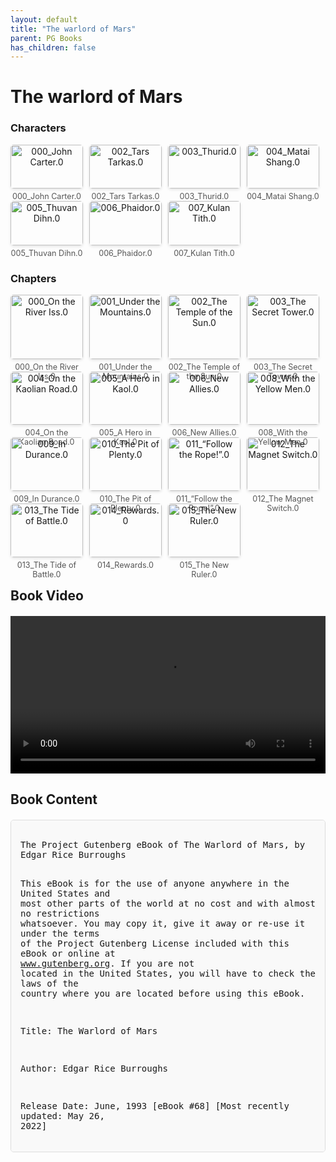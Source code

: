 ```yaml
---
layout: default
title: "The warlord of Mars"
parent: PG Books
has_children: false
---
```



<style>
.image-gallery {
  display: flex;
  flex-wrap: wrap;
  justify-content: space-between;
  margin-bottom: 20px;
}

.image-row {
  display: flex;
  justify-content: flex-start;
  width: 100%;
  margin-bottom: 20px;
}

.image-item {
  width: 23%;
  margin-right: 2%;
  text-align: center;
}

.image-item:last-child {
  margin-right: 0;
}

.image-item img {
  width: 100%;
  height: auto;
  object-fit: cover;
  border-radius: 5px;
  box-shadow: 0 2px 4px rgba(0,0,0,0.1);
}

.image-item p {
  margin-top: 5px;
  font-size: 0.9em;
  color: #555;
}

.video-container {
  margin: 20px 0;
}

.book-content {
  max-height: 500px;
  overflow-y: auto;
  padding: 15px;
  border: 1px solid #ddd;
  border-radius: 5px;
  background-color: #f9f9f9;
  font-family: monospace;
  white-space: pre-wrap;
  margin-top: 20px;
}
</style>


# The warlord of Mars

<h3>Characters</h3>
<div class="image-gallery">
<div class="image-row">
  <div class="image-item">
    <img src="../results/The warlord of Mars/characters/000_John Carter.0.png" alt="000_John Carter.0">
    <p>000_John Carter.0</p>
  </div>
  <div class="image-item">
    <img src="../results/The warlord of Mars/characters/002_Tars Tarkas.0.png" alt="002_Tars Tarkas.0">
    <p>002_Tars Tarkas.0</p>
  </div>
  <div class="image-item">
    <img src="../results/The warlord of Mars/characters/003_Thurid.0.png" alt="003_Thurid.0">
    <p>003_Thurid.0</p>
  </div>
  <div class="image-item">
    <img src="../results/The warlord of Mars/characters/004_Matai Shang.0.png" alt="004_Matai Shang.0">
    <p>004_Matai Shang.0</p>
  </div>
</div>
<div class="image-row">
  <div class="image-item">
    <img src="../results/The warlord of Mars/characters/005_Thuvan Dihn.0.png" alt="005_Thuvan Dihn.0">
    <p>005_Thuvan Dihn.0</p>
  </div>
  <div class="image-item">
    <img src="../results/The warlord of Mars/characters/006_Phaidor.0.png" alt="006_Phaidor.0">
    <p>006_Phaidor.0</p>
  </div>
  <div class="image-item">
    <img src="../results/The warlord of Mars/characters/007_Kulan Tith.0.png" alt="007_Kulan Tith.0">
    <p>007_Kulan Tith.0</p>
  </div>
</div>
</div>

<h3>Chapters</h3>
<div class="image-gallery">
<div class="image-row">
  <div class="image-item">
    <img src="../results/The warlord of Mars/chapters/000_On the River Iss.0.png" alt="000_On the River Iss.0">
    <p>000_On the River Iss.0</p>
  </div>
  <div class="image-item">
    <img src="../results/The warlord of Mars/chapters/001_Under the Mountains.0.png" alt="001_Under the Mountains.0">
    <p>001_Under the Mountains.0</p>
  </div>
  <div class="image-item">
    <img src="../results/The warlord of Mars/chapters/002_The Temple of the Sun.0.png" alt="002_The Temple of the Sun.0">
    <p>002_The Temple of the Sun.0</p>
  </div>
  <div class="image-item">
    <img src="../results/The warlord of Mars/chapters/003_The Secret Tower.0.png" alt="003_The Secret Tower.0">
    <p>003_The Secret Tower.0</p>
  </div>
</div>
<div class="image-row">
  <div class="image-item">
    <img src="../results/The warlord of Mars/chapters/004_On the Kaolian Road.0.png" alt="004_On the Kaolian Road.0">
    <p>004_On the Kaolian Road.0</p>
  </div>
  <div class="image-item">
    <img src="../results/The warlord of Mars/chapters/005_A Hero in Kaol.0.png" alt="005_A Hero in Kaol.0">
    <p>005_A Hero in Kaol.0</p>
  </div>
  <div class="image-item">
    <img src="../results/The warlord of Mars/chapters/006_New Allies.0.png" alt="006_New Allies.0">
    <p>006_New Allies.0</p>
  </div>
  <div class="image-item">
    <img src="../results/The warlord of Mars/chapters/008_With the Yellow Men.0.png" alt="008_With the Yellow Men.0">
    <p>008_With the Yellow Men.0</p>
  </div>
</div>
<div class="image-row">
  <div class="image-item">
    <img src="../results/The warlord of Mars/chapters/009_In Durance.0.png" alt="009_In Durance.0">
    <p>009_In Durance.0</p>
  </div>
  <div class="image-item">
    <img src="../results/The warlord of Mars/chapters/010_The Pit of Plenty.0.png" alt="010_The Pit of Plenty.0">
    <p>010_The Pit of Plenty.0</p>
  </div>
  <div class="image-item">
    <img src="../results/The warlord of Mars/chapters/011_“Follow the Rope!”.0.png" alt="011_“Follow the Rope!”.0">
    <p>011_“Follow the Rope!”.0</p>
  </div>
  <div class="image-item">
    <img src="../results/The warlord of Mars/chapters/012_The Magnet Switch.0.png" alt="012_The Magnet Switch.0">
    <p>012_The Magnet Switch.0</p>
  </div>
</div>
<div class="image-row">
  <div class="image-item">
    <img src="../results/The warlord of Mars/chapters/013_The Tide of Battle.0.png" alt="013_The Tide of Battle.0">
    <p>013_The Tide of Battle.0</p>
  </div>
  <div class="image-item">
    <img src="../results/The warlord of Mars/chapters/014_Rewards.0.png" alt="014_Rewards.0">
    <p>014_Rewards.0</p>
  </div>
  <div class="image-item">
    <img src="../results/The warlord of Mars/chapters/015_The New Ruler.0.png" alt="015_The New Ruler.0">
    <p>015_The New Ruler.0</p>
  </div>
</div>
</div>

<h2>Book Video</h2>
<div class="video-container">
  <video controls width="100%">
    <source src="../videos/The warlord of Mars.mp4" type="video/mp4">
    Your browser does not support the video tag.
  </video>
</div>


## Book Content

<div class="book-content">
﻿The Project Gutenberg eBook of The Warlord of Mars, by Edgar Rice Burroughs

This eBook is for the use of anyone anywhere in the United States and
most other parts of the world at no cost and with almost no restrictions
whatsoever. You may copy it, give it away or re-use it under the terms
of the Project Gutenberg License included with this eBook or online at
www.gutenberg.org. If you are not located in the United States, you
will have to check the laws of the country where you are located before
using this eBook.

Title: The Warlord of Mars

Author: Edgar Rice Burroughs

Release Date: June, 1993 [eBook #68]
[Most recently updated: May 26, 2022]

Language: English

Character set encoding: UTF-8

Produced by: Judith Boss and Charles Keller

*** START OF THE PROJECT GUTENBERG EBOOK THE WARLORD OF MARS ***

[Illustration]




The Warlord of Mars

by Edgar Rice Burroughs


Contents

 On the River Iss
 Under the Mountains
 The Temple of the Sun
 The Secret Tower
 On the Kaolian Road
 A Hero in Kaol
 New Allies
 Through the Carrion Caves
 With the Yellow Men
 In Durance
 The Pit of Plenty
 “Follow the Rope!”
 The Magnet Switch
 The Tide of Battle
 Rewards
 The New Ruler




ON THE RIVER ISS


In the shadows of the forest that flanks the crimson plain by the side
of the Lost Sea of Korus in the Valley Dor, beneath the hurtling moons
of Mars, speeding their meteoric way close above the bosom of the dying
planet, I crept stealthily along the trail of a shadowy form that
hugged the darker places with a persistency that proclaimed the
sinister nature of its errand.

For six long Martian months I had haunted the vicinity of the hateful
Temple of the Sun, within whose slow-revolving shaft, far beneath the
surface of Mars, my princess lay entombed—but whether alive or dead I
knew not. Had Phaidor’s slim blade found that beloved heart? Time only
would reveal the truth.

Six hundred and eighty-seven Martian days must come and go before the
cell’s door would again come opposite the tunnel’s end where last I had
seen my ever-beautiful Dejah Thoris.

Half of them had passed, or would on the morrow, yet vivid in my
memory, obliterating every event that had come before or after, there
remained the last scene before the gust of smoke blinded my eyes and
the narrow slit that had given me sight of the interior of her cell
closed between me and the Princess of Helium for a long Martian year.

As if it were yesterday, I still saw the beautiful face of Phaidor,
daughter of Matai Shang, distorted with jealous rage and hatred as she
sprang forward with raised dagger upon the woman I loved.

I saw the red girl, Thuvia of Ptarth, leap forward to prevent the
hideous deed.

The smoke from the burning temple had come then to blot out the
tragedy, but in my ears rang the single shriek as the knife fell. Then
silence, and when the smoke had cleared, the revolving temple had shut
off all sight or sound from the chamber in which the three beautiful
women were imprisoned.

Much there had been to occupy my attention since that terrible moment;
but never for an instant had the memory of the thing faded, and all the
time that I could spare from the numerous duties that had devolved upon
me in the reconstruction of the government of the First Born since our
victorious fleet and land forces had overwhelmed them, had been spent
close to the grim shaft that held the mother of my boy, Carthoris of
Helium.

The race of blacks that for ages had worshiped Issus, the false deity
of Mars, had been left in a state of chaos by my revealment of her as
naught more than a wicked old woman. In their rage they had torn her to
pieces.

From the high pinnacle of their egotism the First Born had been plunged
to the depths of humiliation. Their deity was gone, and with her the
whole false fabric of their religion. Their vaunted navy had fallen in
defeat before the superior ships and fighting men of the red men of
Helium.

Fierce green warriors from the ocher sea bottoms of outer Mars had
ridden their wild thoats across the sacred gardens of the Temple of
Issus, and Tars Tarkas, Jeddak of Thark, fiercest of them all, had sat
upon the throne of Issus and ruled the First Born while the allies were
deciding the conquered nation’s fate.

Almost unanimous was the request that I ascend the ancient throne of
the black men, even the First Born themselves concurring in it; but I
would have none of it. My heart could never be with the race that had
heaped indignities upon my princess and my son.

At my suggestion Xodar became Jeddak of the First Born. He had been a
dator, or prince, until Issus had degraded him, so that his fitness for
the high office bestowed was unquestioned.

The peace of the Valley Dor thus assured, the green warriors dispersed
to their desolate sea bottoms, while we of Helium returned to our own
country. Here again was a throne offered me, since no word had been
received from the missing Jeddak of Helium, Tardos Mors, grandfather of
Dejah Thoris, or his son, Mors Kajak, Jed of Helium, her father.

Over a year had elapsed since they had set out to explore the northern
hemisphere in search of Carthoris, and at last their disheartened
people had accepted as truth the vague rumors of their death that had
filtered in from the frozen region of the pole.

Once again I refused a throne, for I would not believe that the mighty
Tardos Mors, or his no less redoubtable son, was dead.

“Let one of their own blood rule you until they return,” I said to the
assembled nobles of Helium, as I addressed them from the Pedestal of
Truth beside the Throne of Righteousness in the Temple of Reward, from
the very spot where I had stood a year before when Zat Arras pronounced
the sentence of death upon me.

As I spoke I stepped forward and laid my hand upon the shoulder of
Carthoris where he stood in the front rank of the circle of nobles
about me.

As one, the nobles and the people lifted their voices in a long cheer
of approbation. Ten thousand swords sprang on high from as many
scabbards, and the glorious fighting men of ancient Helium hailed
Carthoris Jeddak of Helium.

His tenure of office was to be for life or until his great-grandfather,
or grandfather, should return. Having thus satisfactorily arranged this
important duty for Helium, I started the following day for the Valley
Dor that I might remain close to the Temple of the Sun until the
fateful day that should see the opening of the prison cell where my
lost love lay buried.

Hor Vastus and Kantos Kan, with my other noble lieutenants, I left with
Carthoris at Helium, that he might have the benefit of their wisdom,
bravery, and loyalty in the performance of the arduous duties which had
devolved upon him. Only Woola, my Martian hound, accompanied me.

At my heels tonight the faithful beast moved softly in my tracks. As
large as a Shetland pony, with hideous head and frightful fangs, he was
indeed an awesome spectacle, as he crept after me on his ten short,
muscular legs; but to me he was the embodiment of love and loyalty.

The figure ahead was that of the black dator of the First Born, Thurid,
whose undying enmity I had earned that time I laid him low with my bare
hands in the courtyard of the Temple of Issus, and bound him with his
own harness before the noble men and women who had but a moment before
been extolling his prowess.

Like many of his fellows, he had apparently accepted the new order of
things with good grace, and had sworn fealty to Xodar, his new ruler;
but I knew that he hated me, and I was sure that in his heart he envied
and hated Xodar, so I had kept a watch upon his comings and goings, to
the end that of late I had become convinced that he was occupied with
some manner of intrigue.

Several times I had observed him leaving the walled city of the First
Born after dark, taking his way out into the cruel and horrible Valley
Dor, where no honest business could lead any man.

Tonight he moved quickly along the edge of the forest until well beyond
sight or sound of the city, then he turned across the crimson sward
toward the shore of the Lost Sea of Korus.

The rays of the nearer moon, swinging low across the valley, touched
his jewel-incrusted harness with a thousand changing lights and glanced
from the glossy ebony of his smooth hide. Twice he turned his head back
toward the forest, after the manner of one who is upon an evil errand,
though he must have felt quite safe from pursuit.

I did not dare follow him there beneath the moonlight, since it best
suited my plans not to interrupt his—I wished him to reach his
destination unsuspecting, that I might learn just where that
destination lay and the business that awaited the night prowler there.

So it was that I remained hidden until after Thurid had disappeared
over the edge of the steep bank beside the sea a quarter of a mile
away. Then, with Woola following, I hastened across the open after the
black dator.

The quiet of the tomb lay upon the mysterious valley of death,
crouching deep in its warm nest within the sunken area at the south
pole of the dying planet. In the far distance the Golden Cliffs raised
their mighty barrier faces far into the starlit heavens, the precious
metals and scintillating jewels that composed them sparkling in the
brilliant light of Mars’s two gorgeous moons.

At my back was the forest, pruned and trimmed like the sward to
parklike symmetry by the browsing of the ghoulish plant men.

Before me lay the Lost Sea of Korus, while farther on I caught the
shimmering ribbon of Iss, the River of Mystery, where it wound out from
beneath the Golden Cliffs to empty into Korus, to which for countless
ages had been borne the deluded and unhappy Martians of the outer world
upon the voluntary pilgrimage to this false heaven.

The plant men, with their blood-sucking hands, and the monstrous white
apes that make Dor hideous by day, were hidden in their lairs for the
night.

There was no longer a Holy Thern upon the balcony in the Golden Cliffs
abo...

[Content truncated for display]
</div>
